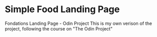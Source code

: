 # Simple Food Landing Page

Fondations Landing Page - Odin Project
This is my own verison of the project, following the course on "The Odin Project"
